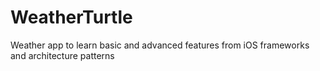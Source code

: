 # WeatherTurtle
Weather app to learn basic and advanced features from iOS frameworks and architecture patterns
